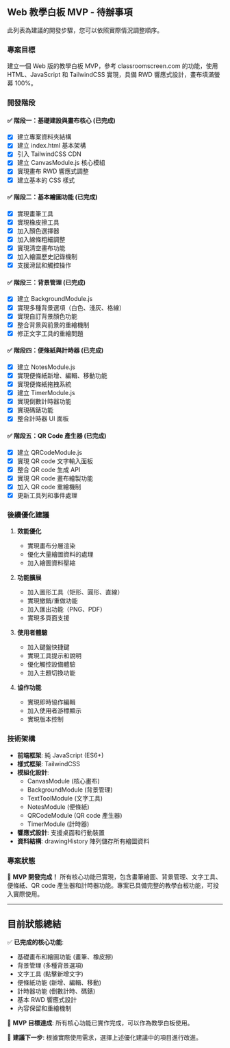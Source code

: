 ## Web 教學白板 MVP - 待辦事項

此列表為建議的開發步驟，您可以依照實際情況調整順序。

### 專案目標
建立一個 Web 版的教學白板 MVP，參考 classroomscreen.com 的功能，使用 HTML、JavaScript 和 TailwindCSS 實現，具備 RWD 響應式設計，畫布填滿螢幕 100%。

### 開發階段

#### ✅ 階段一：基礎建設與畫布核心 (已完成)
- [x] 建立專案資料夾結構
- [x] 建立 index.html 基本架構
- [x] 引入 TailwindCSS CDN
- [x] 建立 CanvasModule.js 核心模組
- [x] 實現畫布 RWD 響應式調整
- [x] 建立基本的 CSS 樣式

#### ✅ 階段二：基本繪圖功能 (已完成)
- [x] 實現畫筆工具
- [x] 實現橡皮擦工具
- [x] 加入顏色選擇器
- [x] 加入線條粗細調整
- [x] 實現清空畫布功能
- [x] 加入繪圖歷史記錄機制
- [x] 支援滑鼠和觸控操作

#### ✅ 階段三：背景管理 (已完成)
- [x] 建立 BackgroundModule.js
- [x] 實現多種背景選項（白色、淺灰、格線）
- [x] 實現自訂背景顏色功能
- [x] 整合背景與前景的重繪機制
- [x] 修正文字工具的重繪問題

#### ✅ 階段四：便條紙與計時器 (已完成)
- [x] 建立 NotesModule.js
- [x] 實現便條紙新增、編輯、移動功能
- [x] 實現便條紙拖拽系統
- [x] 建立 TimerModule.js
- [x] 實現倒數計時器功能
- [x] 實現碼錶功能
- [x] 整合計時器 UI 面板

#### ✅ 階段五：QR Code 產生器 (已完成)
- [x] 建立 QRCodeModule.js
- [x] 實現 QR code 文字輸入面板
- [x] 整合 QR code 生成 API
- [x] 實現 QR code 畫布繪製功能
- [x] 加入 QR code 重繪機制
- [x] 更新工具列和事件處理

### 後續優化建議
1. **效能優化**
   - 實現畫布分層渲染
   - 優化大量繪圖資料的處理
   - 加入繪圖資料壓縮

2. **功能擴展**
   - 加入圖形工具（矩形、圓形、直線）
   - 實現撤銷/重做功能
   - 加入匯出功能（PNG、PDF）
   - 實現多頁面支援

3. **使用者體驗**
   - 加入鍵盤快捷鍵
   - 實現工具提示和說明
   - 優化觸控設備體驗
   - 加入主題切換功能

4. **協作功能**
   - 實現即時協作編輯
   - 加入使用者游標顯示
   - 實現版本控制

### 技術架構
- **前端框架**: 純 JavaScript (ES6+)
- **樣式框架**: TailwindCSS
- **模組化設計**: 
  - CanvasModule (核心畫布)
  - BackgroundModule (背景管理)
  - TextToolModule (文字工具)
  - NotesModule (便條紙)
  - QRCodeModule (QR code 產生器)
  - TimerModule (計時器)
- **響應式設計**: 支援桌面和行動裝置
- **資料結構**: drawingHistory 陣列儲存所有繪圖資料

### 專案狀態
🎉 **MVP 開發完成！** 所有核心功能已實現，包含畫筆繪圖、背景管理、文字工具、便條紙、QR code 產生器和計時器功能。專案已具備完整的教學白板功能，可投入實際使用。

---

## 目前狀態總結

✅ **已完成的核心功能**:
- 基礎畫布和繪圖功能 (畫筆、橡皮擦)
- 背景管理 (多種背景選項)
- 文字工具 (點擊新增文字)
- 便條紙功能 (新增、編輯、移動)
- 計時器功能 (倒數計時、碼錶)
- 基本 RWD 響應式設計
- 內容保留和重繪機制

🎯 **MVP 目標達成**: 所有核心功能已實作完成，可以作為教學白板使用。

🔄 **建議下一步**: 根據實際使用需求，選擇上述優化建議中的項目進行改進。 